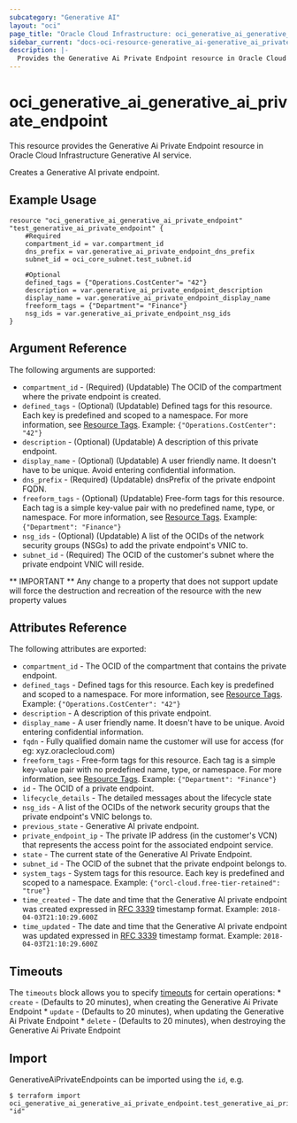 ```yaml
---
subcategory: "Generative AI"
layout: "oci"
page_title: "Oracle Cloud Infrastructure: oci_generative_ai_generative_ai_private_endpoint"
sidebar_current: "docs-oci-resource-generative_ai-generative_ai_private_endpoint"
description: |-
  Provides the Generative Ai Private Endpoint resource in Oracle Cloud Infrastructure Generative AI service
---
```


# oci_generative_ai_generative_ai_private_endpoint
This resource provides the Generative Ai Private Endpoint resource in Oracle Cloud Infrastructure Generative AI service.

Creates a Generative AI private endpoint.


## Example Usage

```hcl
resource "oci_generative_ai_generative_ai_private_endpoint" "test_generative_ai_private_endpoint" {
	#Required
	compartment_id = var.compartment_id
	dns_prefix = var.generative_ai_private_endpoint_dns_prefix
	subnet_id = oci_core_subnet.test_subnet.id

	#Optional
	defined_tags = {"Operations.CostCenter"= "42"}
	description = var.generative_ai_private_endpoint_description
	display_name = var.generative_ai_private_endpoint_display_name
	freeform_tags = {"Department"= "Finance"}
	nsg_ids = var.generative_ai_private_endpoint_nsg_ids
}
```

## Argument Reference

The following arguments are supported:

* `compartment_id` - (Required) (Updatable) The OCID of the compartment where the private endpoint is created. 
* `defined_tags` - (Optional) (Updatable) Defined tags for this resource. Each key is predefined and scoped to a namespace. For more information, see [Resource Tags](https://docs.cloud.oracle.com/iaas/Content/General/Concepts/resourcetags.htm).  Example: `{"Operations.CostCenter": "42"}` 
* `description` - (Optional) (Updatable) A description of this private endpoint. 
* `display_name` - (Optional) (Updatable) A user friendly name. It doesn't have to be unique. Avoid entering confidential information. 
* `dns_prefix` - (Required) (Updatable) dnsPrefix of the private endpoint FQDN. 
* `freeform_tags` - (Optional) (Updatable) Free-form tags for this resource. Each tag is a simple key-value pair with no predefined name, type, or namespace. For more information, see [Resource Tags](https://docs.cloud.oracle.com/iaas/Content/General/Concepts/resourcetags.htm).  Example: `{"Department": "Finance"}` 
* `nsg_ids` - (Optional) (Updatable) A list of the OCIDs of the network security groups (NSGs) to add the private endpoint's VNIC to. 
* `subnet_id` - (Required) The OCID of the customer's subnet where the private endpoint VNIC will reside. 


** IMPORTANT **
Any change to a property that does not support update will force the destruction and recreation of the resource with the new property values

## Attributes Reference

The following attributes are exported:

* `compartment_id` - The OCID of the compartment that contains the private endpoint. 
* `defined_tags` - Defined tags for this resource. Each key is predefined and scoped to a namespace. For more information, see [Resource Tags](https://docs.cloud.oracle.com/iaas/Content/General/Concepts/resourcetags.htm).  Example: `{"Operations.CostCenter": "42"}` 
* `description` - A description of this private endpoint. 
* `display_name` - A user friendly name. It doesn't have to be unique. Avoid entering confidential information. 
* `fqdn` - Fully qualified domain name the customer will use for access (for eg: xyz.oraclecloud.com) 
* `freeform_tags` - Free-form tags for this resource. Each tag is a simple key-value pair with no predefined name, type, or namespace. For more information, see [Resource Tags](https://docs.cloud.oracle.com/iaas/Content/General/Concepts/resourcetags.htm).  Example: `{"Department": "Finance"}` 
* `id` - The OCID of a private endpoint. 
* `lifecycle_details` - The detailed messages about the lifecycle state 
* `nsg_ids` - A list of the OCIDs of the network security groups that the private endpoint's VNIC belongs to. 
* `previous_state` - Generative AI private endpoint. 
* `private_endpoint_ip` - The private IP address (in the customer's VCN) that represents the access point for the associated endpoint service. 
* `state` - The current state of the Generative AI Private Endpoint. 
* `subnet_id` - The OCID of the subnet that the private endpoint belongs to. 
* `system_tags` - System tags for this resource. Each key is predefined and scoped to a namespace.  Example: `{"orcl-cloud.free-tier-retained": "true"}` 
* `time_created` - The date and time that the Generative AI private endpoint was created expressed in [RFC 3339](https://tools.ietf.org/html/rfc3339) timestamp format. Example: `2018-04-03T21:10:29.600Z` 
* `time_updated` - The date and time that the Generative AI private endpoint was updated expressed in [RFC 3339](https://tools.ietf.org/html/rfc3339) timestamp format. Example: `2018-04-03T21:10:29.600Z` 

## Timeouts

The `timeouts` block allows you to specify [timeouts](https://registry.terraform.io/providers/oracle/oci/latest/docs/guides/changing_timeouts) for certain operations:
	* `create` - (Defaults to 20 minutes), when creating the Generative Ai Private Endpoint
	* `update` - (Defaults to 20 minutes), when updating the Generative Ai Private Endpoint
	* `delete` - (Defaults to 20 minutes), when destroying the Generative Ai Private Endpoint


## Import

GenerativeAiPrivateEndpoints can be imported using the `id`, e.g.

```
$ terraform import oci_generative_ai_generative_ai_private_endpoint.test_generative_ai_private_endpoint "id"
```


